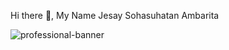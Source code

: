 Hi there 👋, My Name Jesay Sohasuhatan Ambarita

![professional-banner](https://github.com/user-attachments/assets/81da1877-4d65-4323-a111-8549d22b6f1b)

<!--
**jesayaambarita/jesayaambarita** is a ✨ _special_ ✨ repository because its `README.md` (this file) appears on your GitHub profile.

Here are some ideas to get you started:

- 🔭 I’m currently working on ...
- 🌱 I’m currently learning ...
- 👯 I’m looking to collaborate on ...
- 🤔 I’m looking for help with ...
- 💬 Ask me about ...
- 📫 How to reach me: ...
- 😄 Pronouns: ...
- ⚡ Fun fact: ...
-->
